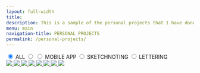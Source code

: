 ```yaml
---
layout: full-width
title: 
description: This is a sample of the personal projects that I have done, such as lettering, sketchnoting and app development
menu: main
navigation-title: PERSONAL PROJECTS
permalink: /personal-projects/
---
```


<div>
  <div class="filter">
    <input type="radio" id="filter-all" name="filter-radios" class="filter-trigger" value="all" checked>
    <label class="button button--secondary button--small" for="filter-all">
      <span>ALL</span>
    </label>
    <input type="radio" id="filter-web" name="filter-radios" class="filter-trigger" value="web">
    <!--<label class="button button--secondary button--small" for="filter-web">
      <span>WEB DESIGN</span>
    </label>-->
    <input type="radio" id="filter-app" name="filter-radios" class="filter-trigger" value="app">
    <label class="button button--secondary button--small" for="filter-app">
      <span>MOBILE APP</span>
    </label>
    <input type="radio" id="filter-sketch" name="filter-radios" class="filter-trigger" value="sketch">
    <label class="button button--secondary button--small" for="filter-sketch">
      <span>SKETCHNOTING</span>
    </label>
    <input type="radio" id="filter-bujo" name="filter-radios" class="filter-trigger" value="bujo">
    <label class="button button--secondary button--small" for="filter-bujo">
      <span>LETTERING</span>
    </label>
    <div class="showcase">
      <a href="https://www.instagram.com/p/CnwNRdQNxYG/" target="_blank" title="Bullet Journal for begginers - Sketchnote" class="showcase__item showcase__item--sketch showcase__img1">
        <img src="../assets/img/bujo_sketchnote.jpg">
      </a>
      <a href="https://www.instagram.com/p/CsD2v0uoPln/" target="_blank" title="2024 agenda - Lettering" class="showcase__item showcase__item--bujo showcase__img2">
        <img src="../assets/img/calendar_lettering.jpg">
      </a>
      <a href="https://www.instagram.com/p/Cnl2ELXtdYC/" target="_blank" title="Doodling 101 - Sketchnote" class="showcase__item showcase__item--sketch showcase__img3">
        <img src="../assets/img/doodling_sketchnote_crop.jpg">
      </a>
      <a href="https://play.google.com/store/apps/details?id=com.nachoagudo.camero" target="_blank" title="Caminos de Cameros - Mobile APP" class="showcase__item showcase__item--app showcase__img4">
        <img src="../assets/img/caminos_de_cameros.jpg">
      </a>
      <a href="https://www.instagram.com/p/Cr2oCmWIAmY/" target="_blank" title="Vamos Tapón - Lettering" class="showcase__item showcase__item--bujo showcase__img5">
        <img src="../assets/img/vamos_tapon_crop.jpeg">
      </a>
      <a href="https://play.google.com/store/apps/details?id=com.nachoagudo.eremua" target="_blank" title="Eremua - Mobile APP" class="showcase__item showcase__item--app showcase__img6">
        <img src="../assets/img/eremua.jpg">
      </a>
      <a href="https://play.google.com/store/apps/details?id=com.nacho.astuntrekking" target="_blank" title="Astún Trekking - APP" class="showcase__item showcase__item--app showcase__img7">
        <img src="../assets/img/astun_trekking_crop.jpg">
      </a>
      <a href="https://www.instagram.com/p/CopKFtpNaPA/" target="_blank" title="Comunicación clara - Sketchnote" class="showcase__item showcase__item--sketch showcase__img8">
        <img src="../assets/img/comunicacion_clara_sketchnote.jpg">
      </a>
    </div>
  </div>
</div>
